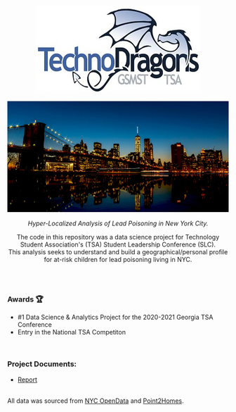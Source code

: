 <p align="center">
<img src="https://raw.githubusercontent.com/sam-shridhar1950f/NYCLeadAnalysis-py/main/logo.png"/>
  <br>
  <br>
<img src="https://raw.githubusercontent.com/sam-shridhar1950f/NYCLeadAnalysis-py/main/NYC.jpg"/>

</p>
<p align="center">
<i>Hyper-Localized Analysis of Lead Poisoning in New York City.</i>
</p>


<p align="center">
  The code in this repository was a data science project for Technology Student Association's (TSA) Student Leadership Conference (SLC).<br/>
  This analysis seeks to understand and build a geographical/personal profile for at-risk children for lead poisoning living in NYC.
</p>

<br/>


<br/>

<h3>Awards 🏆</h3>
<ul>
  <li>#1 Data Science & Analytics Project for the 2020-2021 Georgia TSA Conference</li>
  <li>Entry in the National TSA Competiton</li>
</ul>

<br/>


<h3>Project Documents:</h3>
<ul>
   <li><a href="https://github.com/sam-shridhar1950f/NYCLeadAnalysis-py/blob/main/Report.pdf">Report</a></li>
</ul>
<br>
All data was sourced from <a href="https://opendata.cityofnewyork.us/">NYC OpenData</a> and <a href="https://www.point2homes.com/US">Point2Homes</a>.
